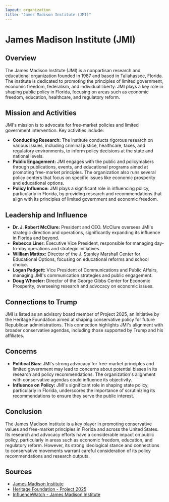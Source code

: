 ```yaml
---
layout: organization
title: "James Madison Institute (JMI)"
---
```


# James Madison Institute (JMI)

## Overview
The James Madison Institute (JMI) is a nonpartisan research and educational organization founded in 1987 and based in Tallahassee, Florida. The institute is dedicated to promoting the principles of limited government, economic freedom, federalism, and individual liberty. JMI plays a key role in shaping public policy in Florida, focusing on areas such as economic freedom, education, healthcare, and regulatory reform.

## Mission and Activities
JMI's mission is to advocate for free-market policies and limited government intervention. Key activities include:
- **Conducting Research:** The institute conducts rigorous research on various issues, including criminal justice, healthcare, taxes, and regulatory environments, to inform policy decisions at the state and national levels.
- **Public Engagement:** JMI engages with the public and policymakers through publications, events, and educational programs aimed at promoting free-market principles. The organization also runs several policy centers that focus on specific issues like economic prosperity and educational options.
- **Policy Influence:** JMI plays a significant role in influencing policy, particularly in Florida, by providing research and recommendations that align with its principles of limited government and economic freedom.

## Leadership and Influence
- **Dr. J. Robert McClure:** President and CEO. McClure oversees JMI's strategic direction and operations, significantly expanding its influence in Florida and beyond.
- **Rebecca Liner:** Executive Vice President, responsible for managing day-to-day operations and strategic initiatives.
- **William Mattox:** Director of the J. Stanley Marshall Center for Educational Options, focusing on educational reforms and school choice.
- **Logan Padgett:** Vice President of Communications and Public Affairs, managing JMI's communication strategies and public engagement.
- **Doug Wheeler:** Director of the George Gibbs Center for Economic Prosperity, overseeing research and advocacy on economic issues.

## Connections to Trump
JMI is listed as an advisory board member of Project 2025, an initiative by the Heritage Foundation aimed at shaping conservative policy for future Republican administrations. This connection highlights JMI's alignment with broader conservative agendas, including those supported by Trump and his affiliates.

## Concerns
- **Political Bias:** JMI's strong advocacy for free-market principles and limited government may lead to concerns about potential biases in its research and policy recommendations. The organization's alignment with conservative agendas could influence its objectivity.
- **Influence on Policy:** JMI's significant role in shaping state policy, particularly in Florida, underscores the importance of scrutinizing its recommendations to ensure they serve the public interest.

## Conclusion
The James Madison Institute is a key player in promoting conservative values and free-market principles in Florida and across the United States. Its research and advocacy efforts have a considerable impact on public policy, particularly in areas such as economic freedom, education, and regulatory reform. However, its strong ideological stance and connections to conservative movements warrant careful consideration of its policy recommendations and research outputs.

## Sources
- [James Madison Institute](https://www.jamesmadison.org)
- [Heritage Foundation - Project 2025](https://www.heritage.org)
- [InfluenceWatch - James Madison Institute](https://www.influencewatch.org)
